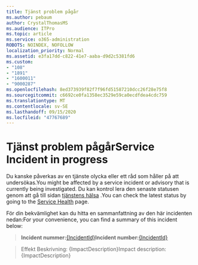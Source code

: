 ```yaml
---
title: Tjänst problem pågår
ms.author: pebaum
author: CrystalThomasMS
ms.audience: ITPro
ms.topic: article
ms.service: o365-administration
ROBOTS: NOINDEX, NOFOLLOW
localization_priority: Normal
ms.assetid: e3fa17dd-c822-41e7-aaba-d9d2c5381fd6
ms.custom:
- "108"
- "1891"
- "1600011"
- "9000287"
ms.openlocfilehash: 8ed373939f82f7f96fd51587210dcc26f28e75f8
ms.sourcegitcommit: c6692ce0fa1358ec3529e59ca0ecdfdea4cdc759
ms.translationtype: MT
ms.contentlocale: sv-SE
ms.lasthandoff: 09/15/2020
ms.locfileid: "47767689"
---
```

# <a name="service-incident-in-progress"></a><span data-ttu-id="cd581-102">Tjänst problem pågår</span><span class="sxs-lookup"><span data-stu-id="cd581-102">Service Incident in progress</span></span>

<span data-ttu-id="cd581-103">Du kanske påverkas av en tjänste olycka eller ett råd som håller på att undersökas.</span><span class="sxs-lookup"><span data-stu-id="cd581-103">You might be affected by a service incident or advisory that is currently being investigated.</span></span> <span data-ttu-id="cd581-104">Du kan kontrol lera den senaste statusen genom att gå till sidan [tjänstens hälsa](https://admin.microsoft.com/adminportal/home#/servicehealth) .</span><span class="sxs-lookup"><span data-stu-id="cd581-104">You can check the latest status by going to the [Service Health](https://admin.microsoft.com/adminportal/home#/servicehealth) page.</span></span>
  
<span data-ttu-id="cd581-105">För din bekvämlighet kan du hitta en sammanfattning av den här incidenten nedan:</span><span class="sxs-lookup"><span data-stu-id="cd581-105">For your convenience, you can find a summary of this incident below:</span></span>
  
> <span data-ttu-id="cd581-106">**Incident nummer:**[{IncidentId}](https://admin.microsoft.com/adminportal/home#/servicehealth)</span><span class="sxs-lookup"><span data-stu-id="cd581-106">**Incident number:**[{IncidentId}](https://admin.microsoft.com/adminportal/home#/servicehealth)</span></span>
    
> <span data-ttu-id="cd581-107">Effekt Beskrivning: {ImpactDescription}</span><span class="sxs-lookup"><span data-stu-id="cd581-107">Impact description: {ImpactDescription}</span></span>
